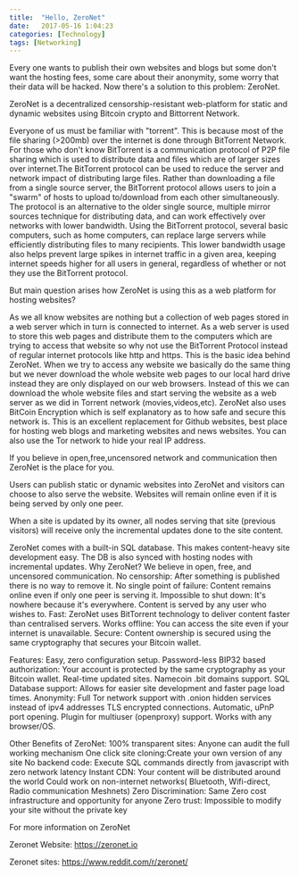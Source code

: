 ```yaml
---
title:  "Hello, ZeroNet"
date:   2017-05-16 1:04:23
categories: [Technology]
tags: [Networking]
---
```


Every one wants to publish their own websites and blogs but some don't want the hosting fees, some care about their anonymity, some worry that their data will be hacked. Now there's a solution to this problem: ZeroNet.

ZeroNet is a decentralized censorship-resistant web-platform for static and dynamic websites using Bitcoin crypto and Bittorrent Network.

Everyone of us must be familiar with "torrent". This is because most of the file sharing (>200mb) over the internet is done through BitTorrent Network. For those who don't know BitTorrent is a communication protocol of P2P file sharing which is used to distribute data and files which are of larger sizes over internet.The BitTorrent protocol can be used to reduce the server and network impact of distributing large files. Rather than downloading a file from a single source server, the BitTorrent protocol allows users to join a "swarm" of hosts to upload to/download from each other simultaneously. The protocol is an alternative to the older single source, multiple mirror sources technique for distributing data, and can work effectively over networks with lower bandwidth. Using the BitTorrent protocol, several basic computers, such as home computers, can replace large servers while efficiently distributing files to many recipients. This lower bandwidth usage also helps prevent large spikes in internet traffic in a given area, keeping internet speeds higher for all users in general, regardless of whether or not they use the BitTorrent protocol.

But main question arises how ZeroNet is using this as a web platform for hosting websites?

As we all know websites are nothing but a collection of web pages stored in a web server which in turn is connected to internet. As a web server is used to store this web pages and distribute them to the computers which are trying to access that website so why not use the BitTorrent Protocol instead of regular internet protocols like http and https. This is the basic idea behind ZeroNet. When we try to access any website we basically do the same thing but we never download the whole website web pages to our local hard drive instead they are only displayed on our web browsers. Instead of this we can download the whole website files and start serving the website as a web server as we did in Torrent network (movies,videos,etc). ZeroNet also uses BitCoin Encryption which is self explanatory as to how safe and secure this network is. This is an excellent replacement for Github websites, best place for hosting web blogs and marketing websites and news websites. You can also use the Tor network to hide your real IP address.

If you believe in open,free,uncensored network and communication then ZeroNet is the place for you.

Users can publish static or dynamic websites into ZeroNet and visitors can choose to also serve the website. Websites will remain online even if it is being served by only one peer.

When a site is updated by its owner, all nodes serving that site (previous visitors) will receive only the incremental updates done to the site content.

ZeroNet comes with a built-in SQL database. This makes content-heavy site development easy. The DB is also synced with hosting nodes with incremental updates.
Why ZeroNet?
     We believe in open, free, and uncensored communication.
    No censorship: After something is published there is no way to remove it.
    No single point of failure: Content remains online even if only one peer is serving it.
    Impossible to shut down: It's nowhere because it's everywhere. Content is served by any user who wishes to.
    Fast: ZeroNet uses BitTorrent technology to deliver content faster than centralised servers.
    Works offline: You can access the site even if your internet is unavailable.
    Secure: Content ownership is secured using the same cryptography that secures your Bitcoin wallet.

Features:
    Easy, zero configuration setup.
    Password-less BIP32 based authorization: Your account is protected by the same cryptography as your Bitcoin wallet.
    Real-time updated sites.
    Namecoin .bit domains support.
    SQL Database support: Allows for easier site development and faster page load times.
    Anonymity: Full Tor network support with .onion hidden services instead of ipv4 addresses
    TLS encrypted connections.
    Automatic, uPnP port opening.
    Plugin for multiuser (openproxy) support.
    Works with any browser/OS.

Other Benefits of ZeroNet:
    100% transparent sites: Anyone can audit the full working mechanism
    One click site cloning:Create your own version of any site
    No backend code: Execute SQL commands directly from javascript with zero network latency
    Instant CDN: Your content will be distributed around the world
    Could work on non-internet networks( Bluetooth, Wifi-direct, Radio communication Meshnets)
    Zero Discrimination: Same Zero cost infrastructure and opportunity for anyone
    Zero trust: Impossible to modify your site without the private key

For more information on ZeroNet

Zeronet Website: https://zeronet.io

Zeronet sites: https://www.reddit.com/r/zeronet/